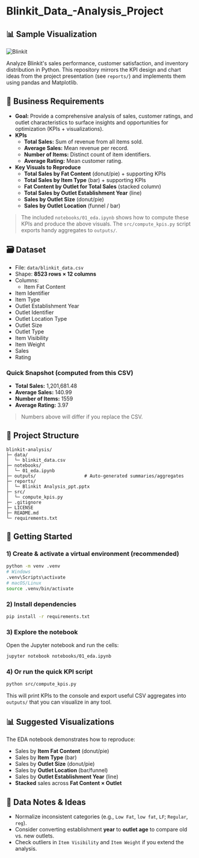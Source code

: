 # Blinkit_Data_-Analysis_Project
## 📊 Sample Visualization

![Blinkit]("D:\blinkit_logo.png")



Analyze Blinkit's sales performance, customer satisfaction, and inventory distribution in Python.
This repository mirrors the KPI design and chart ideas from the project presentation (see `reports/`)
and implements them using pandas and Matplotlib.

## 📌 Business Requirements

- **Goal:** Provide a comprehensive analysis of sales, customer ratings, and outlet characteristics to surface
  insights and opportunities for optimization (KPIs + visualizations).
- **KPIs**
  - **Total Sales:** Sum of revenue from all items sold.
  - **Average Sales:** Mean revenue per record.
  - **Number of Items:** Distinct count of item identifiers.
  - **Average Rating:** Mean customer rating.
- **Key Visuals to Reproduce**
  - **Total Sales by Fat Content** (donut/pie) + supporting KPIs
  - **Total Sales by Item Type** (bar) + supporting KPIs
  - **Fat Content by Outlet for Total Sales** (stacked column)
  - **Total Sales by Outlet Establishment Year** (line)
  - **Sales by Outlet Size** (donut/pie)
  - **Sales by Outlet Location** (funnel / bar)

> The included `notebooks/01_eda.ipynb` shows how to compute these KPIs and produce the above visuals.
> The `src/compute_kpis.py` script exports handy aggregates to `outputs/`.

## 🗃️ Dataset

- File: `data/blinkit_data.csv`
- Shape: **8523 rows × 12 columns**
- Columns:
  - Item Fat Content
- Item Identifier
- Item Type
- Outlet Establishment Year
- Outlet Identifier
- Outlet Location Type
- Outlet Size
- Outlet Type
- Item Visibility
- Item Weight
- Sales
- Rating

### Quick Snapshot (computed from this CSV)
- **Total Sales:** 1,201,681.48
- **Average Sales:** 140.99
- **Number of Items:** 1559
- **Average Rating:** 3.97

> Numbers above will differ if you replace the CSV.

## 📁 Project Structure

```
blinkit-analysis/
├─ data/
│  └─ blinkit_data.csv
├─ notebooks/
│  └─ 01_eda.ipynb
├─ outputs/                  # Auto-generated summaries/aggregates
├─ reports/
│  └─ Blinkit Analysis_ppt.pptx
├─ src/
│  └─ compute_kpis.py
├─ .gitignore
├─ LICENSE
├─ README.md
└─ requirements.txt
```

## 🚀 Getting Started

### 1) Create & activate a virtual environment (recommended)

```bash
python -m venv .venv
# Windows
.venv\Scripts\activate
# macOS/Linux
source .venv/bin/activate
```

### 2) Install dependencies

```bash
pip install -r requirements.txt
```

### 3) Explore the notebook

Open the Jupyter notebook and run the cells:

```bash
jupyter notebook notebooks/01_eda.ipynb
```

### 4) Or run the quick KPI script

```bash
python src/compute_kpis.py
```

This will print KPIs to the console and export useful CSV aggregates into `outputs/` that you can visualize in any tool.

## 📊 Suggested Visualizations

The EDA notebook demonstrates how to reproduce:
- Sales by **Item Fat Content** (donut/pie)
- Sales by **Item Type** (bar)
- Sales by **Outlet Size** (donut/pie)
- Sales by **Outlet Location** (bar/funnel)
- Sales by **Outlet Establishment Year** (line)
- **Stacked** sales across **Fat Content × Outlet**

## 🧹 Data Notes & Ideas

- Normalize inconsistent categories (e.g., `Low Fat`, `low fat`, `LF`; `Regular`, `reg`).
- Consider converting establishment **year** to **outlet age** to compare old vs. new outlets.
- Check outliers in `Item Visibility` and `Item Weight` if you extend the analysis.


